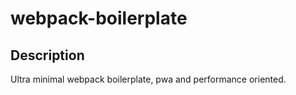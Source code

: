 # webpack-boilerplate

## Description

Ultra minimal webpack boilerplate, pwa and performance oriented.
